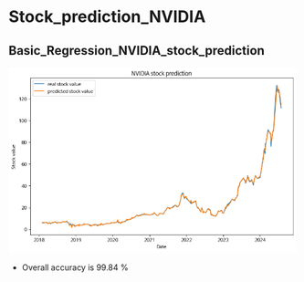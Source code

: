 # Stock_prediction_NVIDIA

## Basic_Regression_NVIDIA_stock_prediction
![NVIDIA stock prediction graph](NVIDIA_stock_prediction.png)
* Overall accuracy is 99.84 %

